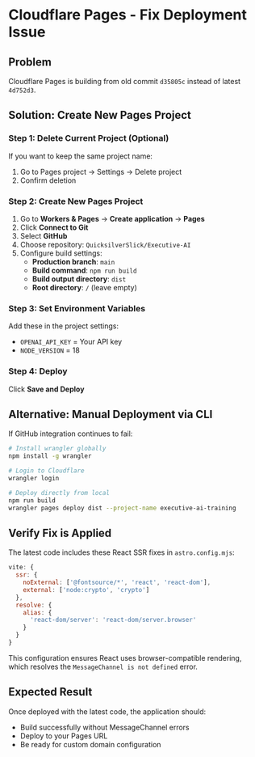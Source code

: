 # Cloudflare Pages - Fix Deployment Issue

## Problem
Cloudflare Pages is building from old commit `d35805c` instead of latest `4d752d3`.

## Solution: Create New Pages Project

### Step 1: Delete Current Project (Optional)
If you want to keep the same project name:
1. Go to Pages project → Settings → Delete project
2. Confirm deletion

### Step 2: Create New Pages Project
1. Go to **Workers & Pages** → **Create application** → **Pages**
2. Click **Connect to Git**
3. Select **GitHub** 
4. Choose repository: `QuicksilverSlick/Executive-AI`
5. Configure build settings:
   - **Production branch**: `main`
   - **Build command**: `npm run build`
   - **Build output directory**: `dist`
   - **Root directory**: `/` (leave empty)

### Step 3: Set Environment Variables
Add these in the project settings:
- `OPENAI_API_KEY` = Your API key
- `NODE_VERSION` = 18

### Step 4: Deploy
Click **Save and Deploy**

## Alternative: Manual Deployment via CLI

If GitHub integration continues to fail:

```bash
# Install wrangler globally
npm install -g wrangler

# Login to Cloudflare
wrangler login

# Deploy directly from local
npm run build
wrangler pages deploy dist --project-name executive-ai-training
```

## Verify Fix is Applied

The latest code includes these React SSR fixes in `astro.config.mjs`:

```javascript
vite: {
  ssr: {
    noExternal: ['@fontsource/*', 'react', 'react-dom'],
    external: ['node:crypto', 'crypto']
  },
  resolve: {
    alias: {
      'react-dom/server': 'react-dom/server.browser'
    }
  }
}
```

This configuration ensures React uses browser-compatible rendering, which resolves the `MessageChannel is not defined` error.

## Expected Result
Once deployed with the latest code, the application should:
- Build successfully without MessageChannel errors
- Deploy to your Pages URL
- Be ready for custom domain configuration